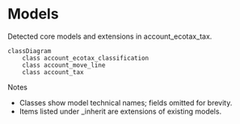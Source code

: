 # Models

Detected core models and extensions in account_ecotax_tax.

```mermaid
classDiagram
    class account_ecotax_classification
    class account_move_line
    class account_tax
```

Notes
- Classes show model technical names; fields omitted for brevity.
- Items listed under _inherit are extensions of existing models.
